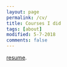 ```yaml
---
layout: page
permalink: /cv/
title: Courses I did
tags: [about]
modified: 5-7-2018
comments: false
---
```



 [resume](https://github.com/zzh237/zzh237.github.io/blob/master/CV.pdf).
